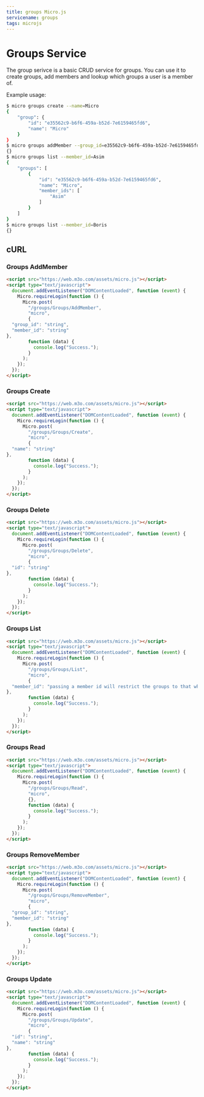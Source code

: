 ```yaml
---
title: groups Micro.js
servicename: groups
tags: microjs
---
```

# Groups Service

The group serivce is a basic CRUD service for groups. You can use it to create groups, add members and lookup which groups a user is a member of.

Example usage:

```bash
$ micro groups create --name=Micro
{
	"group": {
		"id": "e35562c9-b6f6-459a-b52d-7e6159465fd6",
		"name": "Micro"
	}
}
$ micro groups addMember --group_id=e35562c9-b6f6-459a-b52d-7e6159465fd6 --member_id=Asim
{}
$ micro groups list --member_id=Asim
{
	"groups": [
		{
			"id": "e35562c9-b6f6-459a-b52d-7e6159465fd6",
			"name": "Micro",
			"member_ids": [
				"Asim"
			]
		}
	]
}
$ micro groups list --member_id=Boris
{}
```

## cURL


### Groups AddMember
<!-- We use the request body description here as endpoint descriptions are not
being lifted correctly from the proto by the openapi spec generator -->

```html
<script src="https://web.m3o.com/assets/micro.js"></script>
<script type="text/javascript">
  document.addEventListener("DOMContentLoaded", function (event) {
    Micro.requireLogin(function () {
      Micro.post(
        "/groups/Groups/AddMember",
        "micro",
        {
  "group_id": "string",
  "member_id": "string"
},
        function (data) {
          console.log("Success.");
        }
      );
    });
  });
</script>
```


### Groups Create
<!-- We use the request body description here as endpoint descriptions are not
being lifted correctly from the proto by the openapi spec generator -->

```html
<script src="https://web.m3o.com/assets/micro.js"></script>
<script type="text/javascript">
  document.addEventListener("DOMContentLoaded", function (event) {
    Micro.requireLogin(function () {
      Micro.post(
        "/groups/Groups/Create",
        "micro",
        {
  "name": "string"
},
        function (data) {
          console.log("Success.");
        }
      );
    });
  });
</script>
```


### Groups Delete
<!-- We use the request body description here as endpoint descriptions are not
being lifted correctly from the proto by the openapi spec generator -->

```html
<script src="https://web.m3o.com/assets/micro.js"></script>
<script type="text/javascript">
  document.addEventListener("DOMContentLoaded", function (event) {
    Micro.requireLogin(function () {
      Micro.post(
        "/groups/Groups/Delete",
        "micro",
        {
  "id": "string"
},
        function (data) {
          console.log("Success.");
        }
      );
    });
  });
</script>
```


### Groups List
<!-- We use the request body description here as endpoint descriptions are not
being lifted correctly from the proto by the openapi spec generator -->

```html
<script src="https://web.m3o.com/assets/micro.js"></script>
<script type="text/javascript">
  document.addEventListener("DOMContentLoaded", function (event) {
    Micro.requireLogin(function () {
      Micro.post(
        "/groups/Groups/List",
        "micro",
        {
  "member_id": "passing a member id will restrict the groups to that which the member is part of"
},
        function (data) {
          console.log("Success.");
        }
      );
    });
  });
</script>
```


### Groups Read
<!-- We use the request body description here as endpoint descriptions are not
being lifted correctly from the proto by the openapi spec generator -->

```html
<script src="https://web.m3o.com/assets/micro.js"></script>
<script type="text/javascript">
  document.addEventListener("DOMContentLoaded", function (event) {
    Micro.requireLogin(function () {
      Micro.post(
        "/groups/Groups/Read",
        "micro",
        {},
        function (data) {
          console.log("Success.");
        }
      );
    });
  });
</script>
```


### Groups RemoveMember
<!-- We use the request body description here as endpoint descriptions are not
being lifted correctly from the proto by the openapi spec generator -->

```html
<script src="https://web.m3o.com/assets/micro.js"></script>
<script type="text/javascript">
  document.addEventListener("DOMContentLoaded", function (event) {
    Micro.requireLogin(function () {
      Micro.post(
        "/groups/Groups/RemoveMember",
        "micro",
        {
  "group_id": "string",
  "member_id": "string"
},
        function (data) {
          console.log("Success.");
        }
      );
    });
  });
</script>
```


### Groups Update
<!-- We use the request body description here as endpoint descriptions are not
being lifted correctly from the proto by the openapi spec generator -->

```html
<script src="https://web.m3o.com/assets/micro.js"></script>
<script type="text/javascript">
  document.addEventListener("DOMContentLoaded", function (event) {
    Micro.requireLogin(function () {
      Micro.post(
        "/groups/Groups/Update",
        "micro",
        {
  "id": "string",
  "name": "string"
},
        function (data) {
          console.log("Success.");
        }
      );
    });
  });
</script>
```


